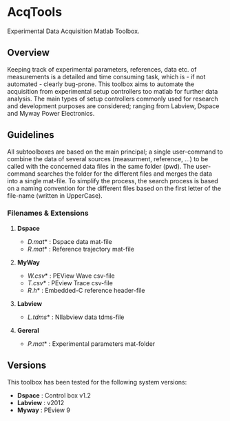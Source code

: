 AcqTools
==========

Experimental Data Acquisition Matlab Toolbox.

## Overview

Keeping track of experimental parameters, references, data etc. of measurements is a detailed and time consuming task, which is - if not automated - clearly bug-prone. This toolbox aims to automate the acquisition from experimental setup controllers too matlab for further data analysis. The main types of setup controllers commonly used for research and development purposes are considered; ranging from Labview, Dspace and Myway Power Electronics.

## Guidelines

All subtoolboxes are based on the main principal; a single user-command to combine the data of several sources (measurment, reference, ...) to be called with the concerned data files in the same folder (pwd). The user-command searches the folder for the different files and merges the data into a single mat-file. To simplify the process, the search process is based on a naming convention for the different files based on the first letter of the file-name (written in UpperCase).

### Filenames & Extensions

1. **Dspace**
   * **D*.mat** : Dspace data mat-file
   * **R*.mat** : Reference trajectory mat-file

2. **MyWay**
   * **W*.csv** : PEView Wave csv-file
   * **T*.csv** : PEview Trace csv-file
   * **R*.h** : Embedded-C reference header-file

3. **Labview**
   * **L*.tdms** : NIlabview data tdms-file

4. **Gereral**
   * **P*.mat** : Experimental parameters mat-folder

## Versions
This toolbox has been tested for the following system versions:

* **Dspace** : Control box v1.2
* **Labview** : v2012
* **Myway** : PEview 9
